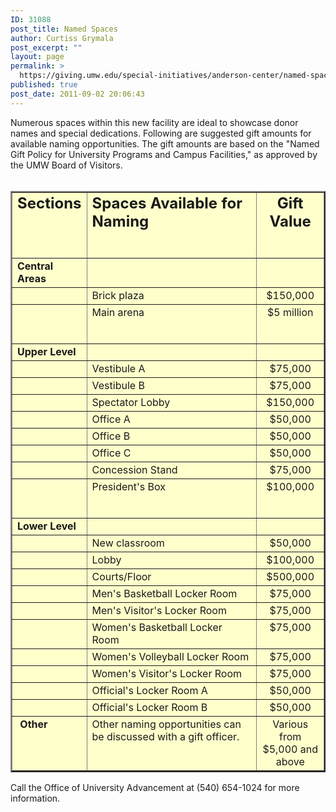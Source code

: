 ```yaml
---
ID: 31088
post_title: Named Spaces
author: Curtiss Grymala
post_excerpt: ""
layout: page
permalink: >
  https://giving.umw.edu/special-initiatives/anderson-center/named-spaces/
published: true
post_date: 2011-09-02 20:06:43
---
```

<p style="margin-bottom: 0">Numerous spaces within this new facility are ideal to showcase donor names and special dedications. Following are suggested gift amounts for available naming opportunities. The gift amounts are based on the "Named Gift Policy for University Programs and Campus Facilities," as approved by the UMW Board of Visitors.</p>
<p style="margin-top: 0;margin-bottom: 0"> </p>

<table width="516" border="2" cellspacing="1" cellpadding="1" bgcolor="#ffffcc">
<tbody>
<tr class="center" valign="top">
<td width="64">
<h2 style="margin-top: 0;margin-bottom: 0">Sections</h2>
</td>
<td width="334">
<h2 style="margin-top: 0;margin-bottom: 0">Spaces Available for Naming</h2>
</td>
<td width="98">
<h2 style="margin-top: 0" align="center">Gift Value</h2>
<p style="margin-top: 0;margin-bottom: 0" align="center"> </p>
</td>
</tr>
<tr valign="top">
<td><span style="font-weight: bold">Central Areas </span></td>
<td> </td>
<td> </td>
</tr>
<tr valign="top">
<td> </td>
<td>Brick plaza</td>
<td>
<div align="center">$150,000</div></td>
</tr>
<tr valign="top">
<td> </td>
<td>Main arena</td>
<td>
<p style="margin-top: 0" align="center">$5 million</p>
<p style="margin-bottom: 0" align="center"> </p>
</td>
</tr>
<tr valign="top">
<td><span style="font-weight: bold">Upper Level </span></td>
<td> </td>
<td> </td>
</tr>
<tr valign="top">
<td> </td>
<td>Vestibule A</td>
<td>
<div align="center">$75,000</div></td>
</tr>
<tr valign="top">
<td> </td>
<td>Vestibule B</td>
<td>
<div align="center">$75,000</div></td>
</tr>
<tr valign="top">
<td> </td>
<td>Spectator Lobby</td>
<td>
<div align="center">$150,000</div></td>
</tr>
<tr valign="top">
<td> </td>
<td>Office A</td>
<td>
<div align="center">$50,000</div></td>
</tr>
<tr valign="top">
<td> </td>
<td>Office B</td>
<td>
<div align="center">$50,000</div></td>
</tr>
<tr valign="top">
<td> </td>
<td>Office C</td>
<td>
<div align="center">$50,000</div></td>
</tr>
<tr valign="top">
<td> </td>
<td>Concession Stand</td>
<td>
<div align="center">$75,000</div></td>
</tr>
<tr valign="top">
<td> </td>
<td>President's Box</td>
<td>
<p style="margin-top: 0" align="center">$100,000</p>
<p style="margin-bottom: 0" align="center"> </p>
</td>
</tr>
<tr valign="top">
<td><span style="font-weight: bold">Lower Level </span></td>
<td> </td>
<td> </td>
</tr>
<tr valign="top">
<td> </td>
<td>New classroom</td>
<td>
<div align="center">$50,000</div></td>
</tr>
<tr valign="top">
<td> </td>
<td>Lobby</td>
<td>
<div align="center">$100,000</div></td>
</tr>
<tr valign="top">
<td> </td>
<td>Courts/Floor</td>
<td>
<div align="center">$500,000</div></td>
</tr>
<tr valign="top">
<td> </td>
<td>Men's Basketball Locker Room</td>
<td>
<div align="center">$75,000</div></td>
</tr>
<tr valign="top">
<td> </td>
<td>Men's Visitor's Locker Room</td>
<td>
<div align="center">$75,000</div></td>
</tr>
<tr valign="top">
<td> </td>
<td>Women's Basketball Locker Room</td>
<td>
<div align="center">$75,000</div></td>
</tr>
<tr valign="top">
<td> </td>
<td>Women's Volleyball Locker Room</td>
<td>
<div align="center">$75,000</div></td>
</tr>
<tr valign="top">
<td> </td>
<td>Women's Visitor's Locker Room</td>
<td>
<div align="center">$75,000</div></td>
</tr>
<tr valign="top">
<td> </td>
<td>Official's Locker Room A</td>
<td>
<div align="center">$50,000</div></td>
</tr>
<tr valign="top">
<td> </td>
<td>Official's Locker Room B</td>
<td>
<div align="center">$50,000</div></td>
</tr>
<tr valign="top">
<td><span style="font-weight: bold"> Other</span></td>
<td>Other naming opportunities can be discussed with a gift officer. </td>
<td>
<div align="center">Various from $5,000 and above</div></td>
</tr>
</tbody>
</table>
<p style="text-align: left">Call the Office of University Advancement at (540) 654-1024 for more information.</p>
<p style="text-align: left;margin-bottom: 0"> </p>